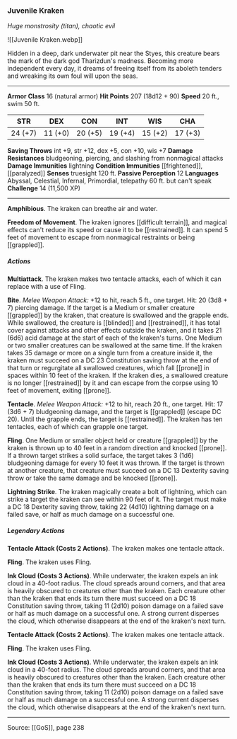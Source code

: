 ### Juvenile Kraken
_Huge monstrosity (titan), chaotic evil_

![[Juvenile Kraken.webp]]

Hidden in a deep, dark underwater pit near the Styes, this creature bears the mark of the dark god Tharizdun's madness. Becoming more independent every day, it dreams of freeing itself from its aboleth tenders and wreaking its own foul will upon the seas.






---

**Armor Class** 16 (natural armor)
**Hit Points** 207 (18d12 + 90)
**Speed** 20 ft., swim 50 ft.

| STR     | DEX     | CON     | INT     | WIS     | CHA     |
|---------|---------|---------|---------|---------|---------|
| 24 (+7) | 11 (+0) | 20 (+5) | 19 (+4) | 15 (+2) | 17 (+3) |

**Saving Throws** int +9, str +12, dex +5, con +10, wis +7
**Damage Resistances** bludgeoning, piercing, and slashing from nonmagical attacks
**Damage Immunities** lightning
**Condition Immunities** [[frightened]], [[paralyzed]]
**Senses** truesight 120 ft.
**Passive Perception** 12
**Languages** Abyssal, Celestial, Infernal, Primordial, telepathy 60 ft. but can't speak
**Challenge** 14 (11,500 XP)

---

**Amphibious**. The kraken can breathe air and water.

**Freedom of Movement**. The kraken ignores [[difficult terrain]], and magical effects can't reduce its speed or cause it to be [[restrained]]. It can spend 5 feet of movement to escape from nonmagical restraints or being [[grappled]].

##### Actions
**Multiattack**. The kraken makes two tentacle attacks, each of which it can replace with a use of Fling.

**Bite**. _Melee Weapon Attack:_ +12 to hit, reach 5 ft., one target. Hit: 20 (3d8 + 7) piercing damage. If the target is a Medium or smaller creature [[grappled]] by the kraken, that creature is swallowed and the grapple ends. While swallowed, the creature is [[blinded]] and [[restrained]], it has total cover against attacks and other effects outside the kraken, and it takes 21 (6d6) acid damage at the start of each of the kraken's turns. One Medium or two smaller creatures can be swallowed at the same time. If the kraken takes 35 damage or more on a single turn from a creature inside it, the kraken must succeed on a DC 23 Constitution saving throw at the end of that turn or regurgitate all swallowed creatures, which fall [[prone]] in spaces within 10 feet of the kraken. If the kraken dies, a swallowed creature is no longer [[restrained]] by it and can escape from the corpse using 10 feet of movement, exiting [[prone]].

**Tentacle**. _Melee Weapon Attack:_ +12 to hit, reach 20 ft., one target. Hit: 17 (3d6 + 7) bludgeoning damage, and the target is [[grappled]] (escape DC 20). Until the grapple ends, the target is [[restrained]]. The kraken has ten tentacles, each of which can grapple one target.

**Fling**. One Medium or smaller object held or creature [[grappled]] by the kraken is thrown up to 40 feet in a random direction and knocked [[prone]]. If a thrown target strikes a solid surface, the target takes 3 (1d6) bludgeoning damage for every 10 feet it was thrown. If the target is thrown at another creature, that creature must succeed on a DC 13 Dexterity saving throw or take the same damage and be knocked [[prone]].

**Lightning Strike**. The kraken magically create a bolt of lightning, which can strike a target the kraken can see within 90 feet of it. The target must make a DC 18 Dexterity saving throw, taking 22 (4d10) lightning damage on a failed save, or half as much damage on a successful one.

##### Legendary Actions
**Tentacle Attack (Costs 2 Actions)**. The kraken makes one tentacle attack.

**Fling**. The kraken uses Fling.

**Ink Cloud (Costs 3 Actions)**. While underwater, the kraken expels an ink cloud in a 40-foot radius. The cloud spreads around corners, and that area is heavily obscured to creatures other than the kraken. Each creature other than the kraken that ends its turn there must succeed on a DC 18 Constitution saving throw, taking 11 (2d10) poison damage on a failed save or half as much damage on a successful one. A strong current disperses the cloud, which otherwise disappears at the end of the kraken's next turn.

**Tentacle Attack (Costs 2 Actions)**. The kraken makes one tentacle attack.

**Fling**. The kraken uses Fling.

**Ink Cloud (Costs 3 Actions)**. While underwater, the kraken expels an ink cloud in a 40-foot radius. The cloud spreads around corners, and that area is heavily obscured to creatures other than the kraken. Each creature other than the kraken that ends its turn there must succeed on a DC 18 Constitution saving throw, taking 11 (2d10) poison damage on a failed save or half as much damage on a successful one. A strong current disperses the cloud, which otherwise disappears at the end of the kraken's next turn.


---

Source: [[GoS]], page 238